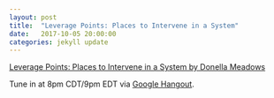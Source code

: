 ```yaml
---
layout: post
title:  "Leverage Points: Places to Intervene in a System"
date:   2017-10-05 20:00:00
categories: jekyll update
---
```


[Leverage Points: Places to Intervene in a System by Donella Meadows](http://donellameadows.org/archives/leverage-points-places-to-intervene-in-a-system/) 

Tune in at 8pm CDT/9pm EDT via [Google Hangout](https://calendar.google.com/calendar/render#eventpage_6%7Ceid-MWxnYTBzN2o1YXJwb2k0ZjFkdGpuNDhydTggd2lsbGlhbXMucmViZWNjYUBt-1-0-).
